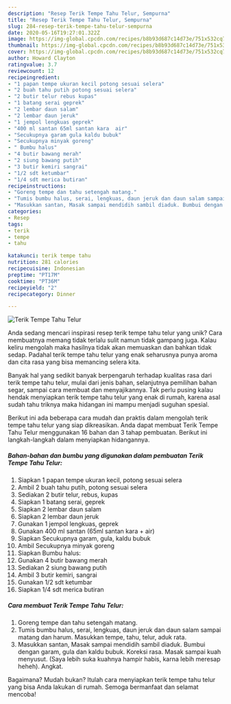 ```yaml
---
description: "Resep Terik Tempe Tahu Telur, Sempurna"
title: "Resep Terik Tempe Tahu Telur, Sempurna"
slug: 284-resep-terik-tempe-tahu-telur-sempurna
date: 2020-05-16T19:27:01.322Z
image: https://img-global.cpcdn.com/recipes/b8b93d687c14d73e/751x532cq70/terik-tempe-tahu-telur-foto-resep-utama.jpg
thumbnail: https://img-global.cpcdn.com/recipes/b8b93d687c14d73e/751x532cq70/terik-tempe-tahu-telur-foto-resep-utama.jpg
cover: https://img-global.cpcdn.com/recipes/b8b93d687c14d73e/751x532cq70/terik-tempe-tahu-telur-foto-resep-utama.jpg
author: Howard Clayton
ratingvalue: 3.7
reviewcount: 12
recipeingredient:
- "1 papan tempe ukuran kecil potong sesuai selera"
- "2 buah tahu putih potong sesuai selera"
- "2 butir telur rebus kupas"
- "1 batang serai geprek"
- "2 lembar daun salam"
- "2 lembar daun jeruk"
- "1 jempol lengkuas geprek"
- "400 ml santan 65ml santan kara  air"
- "Secukupnya garam gula kaldu bubuk"
- "Secukupnya minyak goreng"
- " Bumbu halus"
- "4 butir bawang merah"
- "2 siung bawang putih"
- "3 butir kemiri sangrai"
- "1/2 sdt ketumbar"
- "1/4 sdt merica butiran"
recipeinstructions:
- "Goreng tempe dan tahu setengah matang."
- "Tumis bumbu halus, serai, lengkuas, daun jeruk dan daun salam sampai matang dan harum. Masukkan tempe, tahu, telur, aduk rata."
- "Masukkan santan, Masak sampai mendidih sambil diaduk. Bumbui dengan garam, gula dan kaldu bubuk. Koreksi rasa. Masak sampai kuah menyusut. (Saya lebih suka kuahnya hampir habis, karna lebih meresap heheh). Angkat."
categories:
- Resep
tags:
- terik
- tempe
- tahu

katakunci: terik tempe tahu 
nutrition: 281 calories
recipecuisine: Indonesian
preptime: "PT17M"
cooktime: "PT36M"
recipeyield: "2"
recipecategory: Dinner

---
```



![Terik Tempe Tahu Telur](https://img-global.cpcdn.com/recipes/b8b93d687c14d73e/751x532cq70/terik-tempe-tahu-telur-foto-resep-utama.jpg)

Anda sedang mencari inspirasi resep terik tempe tahu telur yang unik? Cara membuatnya memang tidak terlalu sulit namun tidak gampang juga. Kalau keliru mengolah maka hasilnya tidak akan memuaskan dan bahkan tidak sedap. Padahal terik tempe tahu telur yang enak seharusnya punya aroma dan cita rasa yang bisa memancing selera kita.

Banyak hal yang sedikit banyak berpengaruh terhadap kualitas rasa dari terik tempe tahu telur, mulai dari jenis bahan, selanjutnya pemilihan bahan segar, sampai cara membuat dan menyajikannya. Tak perlu pusing kalau hendak menyiapkan terik tempe tahu telur yang enak di rumah, karena asal sudah tahu triknya maka hidangan ini mampu menjadi suguhan spesial.




Berikut ini ada beberapa cara mudah dan praktis dalam mengolah terik tempe tahu telur yang siap dikreasikan. Anda dapat membuat Terik Tempe Tahu Telur menggunakan 16 bahan dan 3 tahap pembuatan. Berikut ini langkah-langkah dalam menyiapkan hidangannya.

<!--inarticleads1-->

##### Bahan-bahan dan bumbu yang digunakan dalam pembuatan Terik Tempe Tahu Telur:

1. Siapkan 1 papan tempe ukuran kecil, potong sesuai selera
1. Ambil 2 buah tahu putih, potong sesuai selera
1. Sediakan 2 butir telur, rebus, kupas
1. Siapkan 1 batang serai, geprek
1. Siapkan 2 lembar daun salam
1. Siapkan 2 lembar daun jeruk
1. Gunakan 1 jempol lengkuas, geprek
1. Gunakan 400 ml santan (65ml santan kara + air)
1. Siapkan Secukupnya garam, gula, kaldu bubuk
1. Ambil Secukupnya minyak goreng
1. Siapkan  Bumbu halus:
1. Gunakan 4 butir bawang merah
1. Sediakan 2 siung bawang putih
1. Ambil 3 butir kemiri, sangrai
1. Gunakan 1/2 sdt ketumbar
1. Siapkan 1/4 sdt merica butiran




<!--inarticleads2-->

##### Cara membuat Terik Tempe Tahu Telur:

1. Goreng tempe dan tahu setengah matang.
1. Tumis bumbu halus, serai, lengkuas, daun jeruk dan daun salam sampai matang dan harum. Masukkan tempe, tahu, telur, aduk rata.
1. Masukkan santan, Masak sampai mendidih sambil diaduk. Bumbui dengan garam, gula dan kaldu bubuk. Koreksi rasa. Masak sampai kuah menyusut. (Saya lebih suka kuahnya hampir habis, karna lebih meresap heheh). Angkat.




Bagaimana? Mudah bukan? Itulah cara menyiapkan terik tempe tahu telur yang bisa Anda lakukan di rumah. Semoga bermanfaat dan selamat mencoba!
